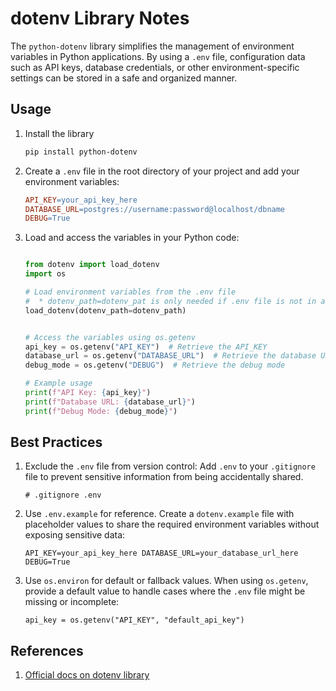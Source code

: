 # dotenv Library Notes


The `python-dotenv` library simplifies the management of environment variables in Python applications. By using a `.env` file,  configuration data such as API keys, database credentials, or other environment-specific settings can be stored in a safe and organized manner. 

## Usage

1. Install the library
   ```powershell
   pip install python-dotenv

	```

2. Create a `.env` file in the root directory of your project and add your environment variables:
   
	```makefile
   API_KEY=your_api_key_here
   DATABASE_URL=postgres://username:password@localhost/dbname 
   DEBUG=True
	```

3. Load and access the variables in your Python code:

	```python
   
	from dotenv import load_dotenv
	import os
	
	# Load environment variables from the .env file
	#  * dotenv_path=dotenv_pat is only needed if .env file is not in a root directory
	load_dotenv(dotenv_path=dotenv_path)
	
	
	# Access the variables using os.getenv
	api_key = os.getenv("API_KEY")  # Retrieve the API_KEY
	database_url = os.getenv("DATABASE_URL")  # Retrieve the database URL
	debug_mode = os.getenv("DEBUG")  # Retrieve the debug mode
	
	# Example usage
	print(f"API Key: {api_key}")
	print(f"Database URL: {database_url}")
	print(f"Debug Mode: {debug_mode}")

	```

## Best Practices

1. Exclude the `.env` file from version control: Add `.env` to your `.gitignore` file to prevent sensitive information from being accidentally shared.
    
    `# .gitignore .env`
    
2. Use `.env.example` for reference. Create a `dotenv.example` file with placeholder values to share the required environment variables without exposing sensitive data:
   
    `API_KEY=your_api_key_here DATABASE_URL=your_database_url_here DEBUG=True`
    
3. Use `os.environ` for default or fallback values. When using `os.getenv`, provide a default value to handle cases where the `.env` file might be missing or incomplete:
    
    `api_key = os.getenv("API_KEY", "default_api_key")`

## References
1. [Official docs on dotenv library](https://pypi.org/project/python-dotenv/)
